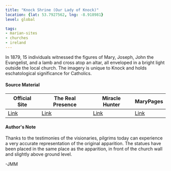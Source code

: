 ```yaml
---
title: "Knock Shrine (Our Lady of Knock)"
location: {lat: 53.7927562, lng: -8.918981}
level: global

tags:
- marian-sites
- churches
- ireland
---
```


In 1879, 15 individuals witnessed the figures of Mary, Joseph, John the Evangelist, and a lamb and cross atop an altar, all enveloped in a bright light outside the local church.  The imagery is unique to Knock and holds eschatological significance for Catholics.

#### Source Material

| Official Site | The Real Presence | Miracle Hunter | MaryPages |
| --- | --- | --- | --- |
| [Link](https://www.knockshrine.ie/) | [Link](http://www.therealpresence.org/eucharst/misc/BVM/63_KNOCK_60x96.pdf) | [Link](http://www.miraclehunter.com/marian_apparitions/approved_apparitions/knock/index.html) | [Link](https://www.marypages.com/knock-(ireland)-en.html) |

#### Author's Note

Thanks to the testimonies of the visionaries, pilgrims today can experience a very accurate representation of the original apparition.  The statues have been placed in the same place as the apparition, in front of the church wall and slightly above ground level.

-JMM
